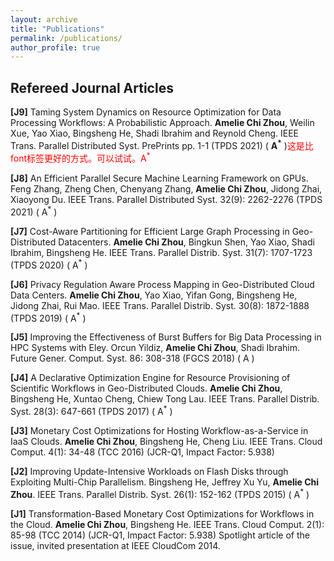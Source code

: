 ```yaml
---
layout: archive
title: "Publications"
permalink: /publications/
author_profile: true
---
```


Refereed Journal Articles
----------

**[J9]** Taming System Dynamics on Resource Optimization for Data Processing Workflows: A Probabilistic
Approach.
**Amelie Chi Zhou**, Weilin Xue, Yao Xiao, Bingsheng He, Shadi Ibrahim and Reynold Cheng.
IEEE Trans. Parallel Distributed Syst. PrePrints pp. 1-1 (TPDS 2021) ( **A<sup>*</sup>** )<span style="color:red;">这是比font标签更好的方式。可以试试。A<sup>*</sup></span>

**[J8]** An Efficient Parallel Secure Machine Learning Framework on GPUs.
Feng Zhang, Zheng Chen, Chenyang Zhang, **Amelie Chi Zhou**, Jidong Zhai, Xiaoyong Du.
IEEE Trans. Parallel Distributed Syst. 32(9): 2262-2276 (TPDS 2021) ( A<sup>*</sup> )

**[J7]** Cost-Aware Partitioning for Efficient Large Graph Processing in Geo-Distributed Datacenters.
**Amelie Chi Zhou**, Bingkun Shen, Yao Xiao, Shadi Ibrahim, Bingsheng He.
IEEE Trans. Parallel Distrib. Syst. 31(7): 1707-1723 (TPDS 2020) ( A<sup>*</sup> )

**[J6]** Privacy Regulation Aware Process Mapping in Geo-Distributed Cloud Data Centers.
**Amelie Chi Zhou**, Yao Xiao, Yifan Gong, Bingsheng He, Jidong Zhai, Rui Mao.
IEEE Trans. Parallel Distrib. Syst. 30(8): 1872-1888 (TPDS 2019) ( A<sup>*</sup> )

**[J5]** Improving the Effectiveness of Burst Buffers for Big Data Processing in HPC Systems with Eley.
Orcun Yildiz, **Amelie Chi Zhou**, Shadi Ibrahim.
Future Gener. Comput. Syst. 86: 308-318 (FGCS 2018) ( A )

**[J4]** A Declarative Optimization Engine for Resource Provisioning of Scientific Workflows in Geo-Distributed
Clouds.
**Amelie Chi Zhou**, Bingsheng He, Xuntao Cheng, Chiew Tong Lau.
IEEE Trans. Parallel Distrib. Syst. 28(3): 647-661 (TPDS 2017) ( A<sup>*</sup> )

**[J3]** Monetary Cost Optimizations for Hosting Workflow-as-a-Service in IaaS Clouds.
**Amelie Chi Zhou**, Bingsheng He, Cheng Liu.
IEEE Trans. Cloud Comput. 4(1): 34-48 (TCC 2016) (JCR-Q1, Impact Factor: 5.938)

**[J2]** Improving Update-Intensive Workloads on Flash Disks through Exploiting Multi-Chip Parallelism.
Bingsheng He, Jeffrey Xu Yu, **Amelie Chi Zhou**.
IEEE Trans. Parallel Distrib. Syst. 26(1): 152-162 (TPDS 2015) ( A<sup>*</sup> )

**[J1]** Transformation-Based Monetary Cost Optimizations for Workflows in the Cloud.
**Amelie Chi Zhou**, Bingsheng He.
IEEE Trans. Cloud Comput. 2(1): 85-98 (TCC 2014) (JCR-Q1, Impact Factor: 5.938)
Spotlight article of the issue, invited presentation at IEEE CloudCom 2014.

